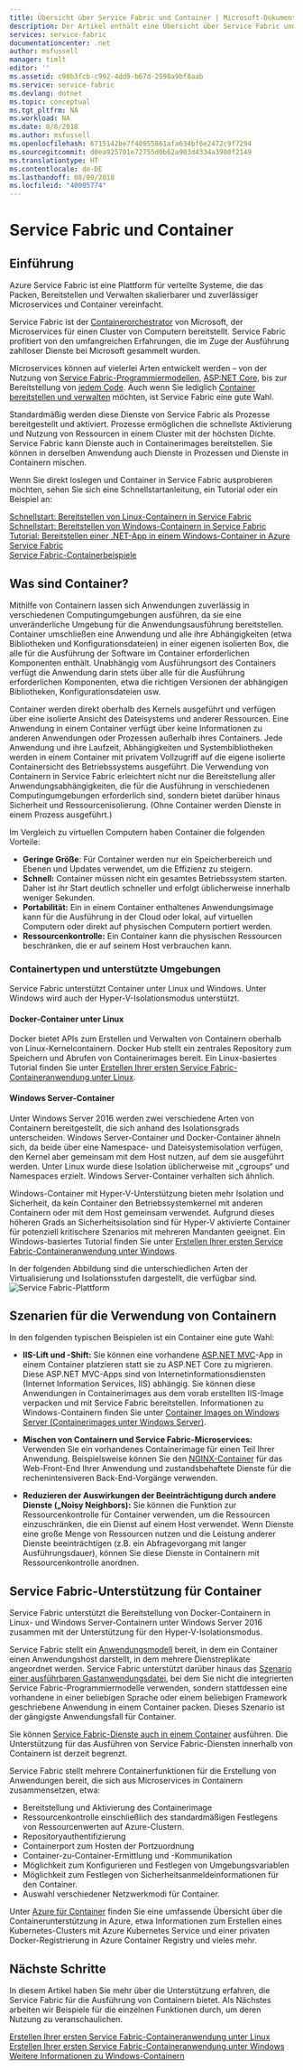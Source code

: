 ```yaml
---
title: Übersicht über Service Fabric und Container | Microsoft-Dokumentation
description: Der Artikel enthält eine Übersicht über Service Fabric und die Nutzung von Containern zur Bereitstellung von Microserviceanwendungen. Dieser Artikel enthält eine Übersicht über die Verwendungsweise von Containern sowie über die verfügbaren Funktionen in Service Fabric.
services: service-fabric
documentationcenter: .net
author: msfussell
manager: timlt
editor: ''
ms.assetid: c98b3fcb-c992-4dd9-b67d-2598a9bf8aab
ms.service: service-fabric
ms.devlang: dotnet
ms.topic: conceptual
ms.tgt_pltfrm: NA
ms.workload: NA
ms.date: 8/8/2018
ms.author: msfussell
ms.openlocfilehash: 6715142be7f40955861afa634bf6e2472c9f7294
ms.sourcegitcommit: d0ea925701e72755d0b62a903d4334a3980f2149
ms.translationtype: HT
ms.contentlocale: de-DE
ms.lasthandoff: 08/09/2018
ms.locfileid: "40005774"
---
```

# <a name="service-fabric-and-containers"></a>Service Fabric und Container

## <a name="introduction"></a>Einführung

Azure Service Fabric ist eine Plattform für verteilte Systeme, die das Packen, Bereitstellen und Verwalten skalierbarer und zuverlässiger Microservices und Container vereinfacht.

Service Fabric ist der [Containerorchestrator](service-fabric-cluster-resource-manager-introduction.md) von Microsoft, der Microservices für einen Cluster von Computern bereitstellt. Service Fabric profitiert von den umfangreichen Erfahrungen, die im Zuge der Ausführung zahlloser Dienste bei Microsoft gesammelt wurden.

Microservices können auf vielerlei Arten entwickelt werden – von der Nutzung von [Service Fabric-Programmiermodellen](service-fabric-choose-framework.md), [ASP:NET Core](service-fabric-reliable-services-communication-aspnetcore.md), bis zur Bereitstellung von [jedem Code](service-fabric-guest-executables-introduction.md). Auch wenn Sie lediglich [Container bereitstellen und verwalten](service-fabric-containers-overview.md) möchten, ist Service Fabric eine gute Wahl.

Standardmäßig werden diese Dienste von Service Fabric als Prozesse bereitgestellt und aktiviert. Prozesse ermöglichen die schnellste Aktivierung und Nutzung von Ressourcen in einem Cluster mit der höchsten Dichte. Service Fabric kann Dienste auch in Containerimages bereitstellen. Sie können in derselben Anwendung auch Dienste in Prozessen und Dienste in Containern mischen.

Wenn Sie direkt loslegen und Container in Service Fabric ausprobieren möchten, sehen Sie sich eine Schnellstartanleitung, ein Tutorial oder ein Beispiel an:  

[Schnellstart: Bereitstellen von Linux-Containern in Service Fabric](service-fabric-quickstart-containers-linux.md)  
[Schnellstart: Bereitstellen von Windows-Containern in Service Fabric](service-fabric-quickstart-containers.md)  
[Tutorial: Bereitstellen einer .NET-App in einem Windows-Container in Azure Service Fabric](service-fabric-host-app-in-a-container.md)  
[Service Fabric-Containerbeispiele](https://azure.microsoft.com/resources/samples/service-fabric-containers/)  

## <a name="what-are-containers"></a>Was sind Container?

Mithilfe von Containern lassen sich Anwendungen zuverlässig in verschiedenen Computingumgebungen ausführen, da sie eine unveränderliche Umgebung für die Anwendungsausführung bereitstellen. Container umschließen eine Anwendung und alle ihre Abhängigkeiten (etwa Bibliotheken und Konfigurationsdateien) in einer eigenen isolierten Box, die alle für die Ausführung der Software im Container erforderlichen Komponenten enthält. Unabhängig vom Ausführungsort des Containers verfügt die Anwendung darin stets über alle für die Ausführung erforderlichen Komponenten, etwa die richtigen Versionen der abhängigen Bibliotheken, Konfigurationsdateien usw.

Container werden direkt oberhalb des Kernels ausgeführt und verfügen über eine isolierte Ansicht des Dateisystems und anderer Ressourcen. Eine Anwendung in einem Container verfügt über keine Informationen zu anderen Anwendungen oder Prozessen außerhalb ihres Containers. Jede Anwendung und ihre Laufzeit, Abhängigkeiten und Systembibliotheken werden in einem Container mit privatem Vollzugriff auf die eigene isolierte Containersicht des Betriebssystems ausgeführt. Die Verwendung von Containern in Service Fabric erleichtert nicht nur die Bereitstellung aller Anwendungsabhängigkeiten, die für die Ausführung in verschiedenen Computingumgebungen erforderlich sind, sondern bietet darüber hinaus Sicherheit und Ressourcenisolierung. (Ohne Container werden Dienste in einem Prozess ausgeführt.)

Im Vergleich zu virtuellen Computern haben Container die folgenden Vorteile:

* **Geringe Größe**: Für Container werden nur ein Speicherbereich und Ebenen und Updates verwendet, um die Effizienz zu steigern.
* **Schnell:** Container müssen nicht ein gesamtes Betriebssystem starten. Daher ist ihr Start deutlich schneller und erfolgt üblicherweise innerhalb weniger Sekunden.
* **Portabilität:** Ein in einem Container enthaltenes Anwendungsimage kann für die Ausführung in der Cloud oder lokal, auf virtuellen Computern oder direkt auf physischen Computern portiert werden.
* **Ressourcenkontrolle:** Ein Container kann die physischen Ressourcen beschränken, die er auf seinem Host verbrauchen kann.

### <a name="container-types-and-supported-environments"></a>Containertypen und unterstützte Umgebungen

Service Fabric unterstützt Container unter Linux und Windows. Unter Windows wird auch der Hyper-V-Isolationsmodus unterstützt.

#### <a name="docker-containers-on-linux"></a>Docker-Container unter Linux

Docker bietet APIs zum Erstellen und Verwalten von Containern oberhalb von Linux-Kernelcontainern. Docker Hub stellt ein zentrales Repository zum Speichern und Abrufen von Containerimages bereit.
Ein Linux-basiertes Tutorial finden Sie unter [Erstellen Ihrer ersten Service Fabric-Containeranwendung unter Linux](service-fabric-get-started-containers-linux.md).

#### <a name="windows-server-containers"></a>Windows Server-Container

Unter Windows Server 2016 werden zwei verschiedene Arten von Containern bereitgestellt, die sich anhand des Isolationsgrads unterscheiden. Windows Server-Container und Docker-Container ähneln sich, da beide über eine Namespace- und Dateisystemisolation verfügen, den Kernel aber gemeinsam mit dem Host nutzen, auf dem sie ausgeführt werden. Unter Linux wurde diese Isolation üblicherweise mit „cgroups“ und Namespaces erzielt. Windows Server-Container verhalten sich ähnlich.

Windows-Container mit Hyper-V-Unterstützung bieten mehr Isolation und Sicherheit, da kein Container den Betriebssystemkernel mit anderen Containern oder mit dem Host gemeinsam verwendet. Aufgrund dieses höheren Grads an Sicherheitsisolation sind für Hyper-V aktivierte Container für potenziell kritischere Szenarios mit mehreren Mandanten geeignet.
Ein Windows-basiertes Tutorial finden Sie unter [Erstellen Ihrer ersten Service Fabric-Containeranwendung unter Windows](service-fabric-get-started-containers.md).

In der folgenden Abbildung sind die unterschiedlichen Arten der Virtualisierung und Isolationsstufen dargestellt, die verfügbar sind.
![Service Fabric-Plattform][Image1]

## <a name="scenarios-for-using-containers"></a>Szenarien für die Verwendung von Containern

In den folgenden typischen Beispielen ist ein Container eine gute Wahl:

* **IIS-Lift und -Shift:** Sie können eine vorhandene [ASP.NET MVC](https://www.asp.net/mvc)-App in einem Container platzieren statt sie zu ASP.NET Core zu migrieren. Diese ASP.NET MVC-Apps sind von Internetinformationsdiensten (Internet Information Services, IIS) abhängig. Sie können diese Anwendungen in Containerimages aus dem vorab erstellten IIS-Image verpacken und mit Service Fabric bereitstellen. Informationen zu Windows-Containern finden Sie unter [Container Images on Windows Server (Containerimages unter Windows Server)](https://docs.microsoft.com/virtualization/windowscontainers/quick-start/quick-start-windows-server).

* **Mischen von Containern und Service Fabric-Microservices:** Verwenden Sie ein vorhandenes Containerimage für einen Teil Ihrer Anwendung. Beispielsweise können Sie den [NGINX-Container](https://hub.docker.com/_/nginx/) für das Web-Front-End Ihrer Anwendung und zustandsbehaftete Dienste für die rechenintensiveren Back-End-Vorgänge verwenden.

* **Reduzieren der Auswirkungen der Beeinträchtigung durch andere Dienste („Noisy Neighbors):** Sie können die Funktion zur Ressourcenkontrolle für Container verwenden, um die Ressourcen einzuschränken, die ein Dienst auf einem Host verwendet. Wenn Dienste eine große Menge von Ressourcen nutzen und die Leistung anderer Dienste beeinträchtigen (z.B. ein Abfragevorgang mit langer Ausführungsdauer), können Sie diese Dienste in Containern mit Ressourcenkontrolle anordnen.

## <a name="service-fabric-support-for-containers"></a>Service Fabric-Unterstützung für Container

Service Fabric unterstützt die Bereitstellung von Docker-Containern in Linux- und Windows Server-Containern unter Windows Server 2016 zusammen mit der Unterstützung für den Hyper-V-Isolationsmodus. 

Service Fabric stellt ein [Anwendungsmodell](service-fabric-application-model.md) bereit, in dem ein Container einen Anwendungshost darstellt, in dem mehrere Dienstreplikate angeordnet werden. Service Fabric unterstützt darüber hinaus das [Szenario einer ausführbaren Gastanwendungsdatei](service-fabric-guest-executables-introduction.md), bei dem Sie nicht die integrierten Service Fabric-Programmiermodelle verwenden, sondern stattdessen eine vorhandene in einer beliebigen Sprache oder einem beliebigen Framework geschriebene Anwendung in einem Container packen. Dieses Szenario ist der gängigste Anwendungsfall für Container.

Sie können [Service Fabric-Dienste auch in einem Container](service-fabric-services-inside-containers.md) ausführen. Die Unterstützung für das Ausführen von Service Fabric-Diensten innerhalb von Containern ist derzeit begrenzt.

Service Fabric stellt mehrere Containerfunktionen für die Erstellung von Anwendungen bereit, die sich aus Microservices in Containern zusammensetzen, etwa:

* Bereitstellung und Aktivierung des Containerimage
* Ressourcenkontrolle einschließlich des standardmäßigen Festlegens von Ressourcenwerten auf Azure-Clustern.
* Repositoryauthentifizierung
* Containerport zum Hosten der Portzuordnung
* Container-zu-Container-Ermittlung und -Kommunikation
* Möglichkeit zum Konfigurieren und Festlegen von Umgebungsvariablen
* Möglichkeit zum Festlegen von Sicherheitsanmeldeinformationen für den Container.
* Auswahl verschiedener Netzwerkmodi für Container.

Unter [Azure für Container](https://docs.microsoft.com/azure/containers/) finden Sie eine umfassende Übersicht über die Containerunterstützung in Azure, etwa Informationen zum Erstellen eines Kubernetes-Clusters mit Azure Kubernetes Service und einer privaten Docker-Registrierung in Azure Container Registry und vieles mehr.

## <a name="next-steps"></a>Nächste Schritte

In diesem Artikel haben Sie mehr über die Unterstützung erfahren, die Service Fabric für die Ausführung von Containern bietet. Als Nächstes arbeiten wir Beispiele für die einzelnen Funktionen durch, um deren Nutzung zu veranschaulichen.

[Erstellen Ihrer ersten Service Fabric-Containeranwendung unter Linux](service-fabric-get-started-containers-linux.md)  
[Erstellen Ihrer ersten Service Fabric-Containeranwendung unter Windows](service-fabric-get-started-containers.md)  
[Weitere Informationen zu Windows-Containern](https://docs.microsoft.com/virtualization/windowscontainers/about/)

[Image1]: media/service-fabric-containers/Service-Fabric-Types-of-Isolation.png